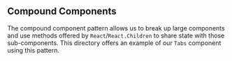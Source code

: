 ## Compound Components

The compound component pattern allows us to break up large components and use methods offered by `React`/`React.Children` to share state with those sub-components. This directory offers an example of our `Tabs` component using this pattern.
